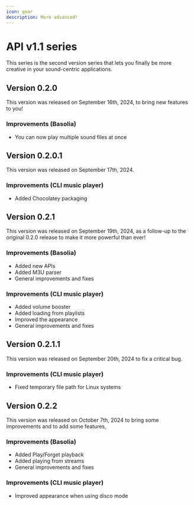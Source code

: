 ```yaml
---
icon: gear
description: More advanced!
---
```


# API v1.1 series

This series is the second version series that lets you finally be more creative in your sound-centric applications.

## Version 0.2.0

This version was released on September 16th, 2024, to bring new features to you!

### Improvements (Basolia)

* You can now play multiple sound files at once

## Version 0.2.0.1

This version was released on September 17th, 2024.

### Improvements (CLI music player)

* Added Chocolatey packaging

## Version 0.2.1

This version was released on September 19th, 2024, as a follow-up to the original 0.2.0 release to make it more powerful than ever!

### Improvements (Basolia)

* Added new APIs
* Added M3U parser
* General improvements and fixes

### Improvements (CLI music player)

* Added volume booster
* Added loading from playlists
* Improved the appearance
* General improvements and fixes

## Version 0.2.1.1

This version was released on September 20th, 2024 to fix a critical bug.

### Improvements (CLI music player)

* Fixed temporary file path for Linux systems

## Version 0.2.2

This version was released on October 7th, 2024 to bring some improvements and to add some features,

### Improvements (Basolia)

* Added Play/Forget playback
* Added playing from streams
* General improvements and fixes

### Improvements (CLI music player)

* Improved appearance when using disco mode
